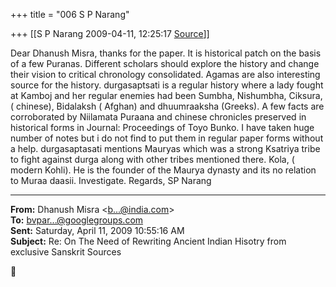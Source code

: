 +++
title = "006 S P Narang"

+++
[[S P Narang	2009-04-11, 12:25:17 [Source](https://groups.google.com/g/bvparishat/c/CXswxSRUl1A)]]



Dear Dhanush Misra, thanks for the paper. It is historical patch on the basis of a few Puranas. Different scholars should explore the history and change their vision to critical chronology consolidated. Agamas are also interesting source for the history. durgasaptsati is a regular history where a lady fought at Kamboj and her regular enemies had been Sumbha, Nishumbha, Ciksura,( chinese), Bidalaksh ( Afghan) and dhuumraaksha (Greeks). A few facts are corroborated by Niilamata Puraana and chinese chronicles preserved in historical forms in Journal: Proceedings of Toyo Bunko. I have taken huge number of notes but i do not find to put them in regular paper forms without a help. durgasaptasati mentions Mauryas which was a strong Ksatriya tribe to fight against durga along with other tribes mentioned there. Kola, ( modern Kohli). He is the founder of the Maurya dynasty and its no relation to Muraa daasii. Investigate. Regards, SP Narang  

  

------------------------------------------------------------------------

**From:** Dhanush Misra \<[b...@india.com]()\>  
**To:** [bvpar...@googlegroups.com]()  
**Sent:** Saturday, April 11, 2009 10:55:16 AM  
**Subject:** Re: On The Need of Rewriting Ancient Indian Hisotry from exclusive Sanskrit Sources  




